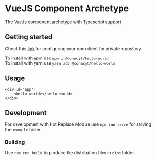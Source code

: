 # VueJS Component Archetype
The VueJs component archetype with Typescript support

## Getting started
Check this [link](https://conacyt-arquitectura.github.io/npm/configuracion-cliente-npm) for configuring your npm client for private repository.

To install with npm use `npm i @conacyt/hello-world`  
To install with yarn use `yarn add @conacyt/hello-world`

## Usage
```
<div id="app">
    <hello-world></hello-world>
</div>
```

## Development
For development with Hot Replace Module use `npm run serve` for serving the `example` folder.

### Building
Use `npm run build` to produce the distribution files in `dist` folder.